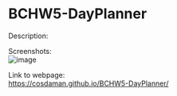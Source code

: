# BCHW5-DayPlanner  

Description:  



Screenshots:  
![image](https://user-images.githubusercontent.com/3162991/137196650-13721e26-9c5a-4a7b-b15d-b88f39a52b28.png)


Link to webpage:  
https://cosdaman.github.io/BCHW5-DayPlanner/
